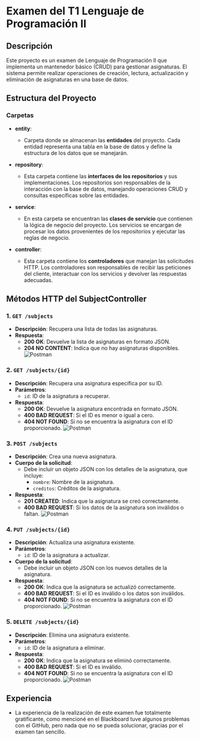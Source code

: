 # Examen del T1 Lenguaje de Programación II

## Descripción
Este proyecto es un examen de Lenguaje de Programación II que implementa un mantenedor básico (CRUD) para gestionar asignaturas. El sistema permite realizar operaciones de creación, lectura, actualización y eliminación de asignaturas en una base de datos.

## Estructura del Proyecto

### Carpetas

- **entity**:
    - Carpeta donde se almacenan las **entidades** del proyecto. Cada entidad representa una tabla en la base de datos y define la estructura de los datos que se manejarán.

- **repository**:
    - Esta carpeta contiene las **interfaces de los repositorios** y sus implementaciones. Los repositorios son responsables de la interacción con la base de datos, manejando operaciones CRUD y consultas específicas sobre las entidades.

- **service**:
    - En esta carpeta se encuentran las **clases de servicio** que contienen la lógica de negocio del proyecto. Los servicios se encargan de procesar los datos provenientes de los repositorios y ejecutar las reglas de negocio.

- **controller**:
    - Esta carpeta contiene los **controladores** que manejan las solicitudes HTTP. Los controladores son responsables de recibir las peticiones del cliente, interactuar con los servicios y devolver las respuestas adecuadas.

## Métodos HTTP del SubjectController

### 1. `GET /subjects`
- **Descripción**: Recupera una lista de todas las asignaturas.
- **Respuesta**:
    - **200 OK**: Devuelve la lista de asignaturas en formato JSON.
    - **204 NO CONTENT**: Indica que no hay asignaturas disponibles.
![Postman](img-readme/get.png)

### 2. `GET /subjects/{id}`
- **Descripción**: Recupera una asignatura específica por su ID.
- **Parámetros**:
    - `id`: ID de la asignatura a recuperar.
- **Respuesta**:
    - **200 OK**: Devuelve la asignatura encontrada en formato JSON.
    - **400 BAD REQUEST**: Si el ID es menor o igual a cero.
    - **404 NOT FOUND**: Si no se encuentra la asignatura con el ID proporcionado.
      ![Postman](img-readme/getByID.png)

### 3. `POST /subjects`
- **Descripción**: Crea una nueva asignatura.
- **Cuerpo de la solicitud**:
    - Debe incluir un objeto JSON con los detalles de la asignatura, que incluye:
        - `nombre`: Nombre de la asignatura.
        - `creditos`: Créditos de la asignatura.
- **Respuesta**:
    - **201 CREATED**: Indica que la asignatura se creó correctamente.
    - **400 BAD REQUEST**: Si los datos de la asignatura son inválidos o faltan.
      ![Postman](img-readme/post.png)
  
### 4. `PUT /subjects/{id}`
- **Descripción**: Actualiza una asignatura existente.
- **Parámetros**:
    - `id`: ID de la asignatura a actualizar.
- **Cuerpo de la solicitud**:
    - Debe incluir un objeto JSON con los nuevos detalles de la asignatura.
- **Respuesta**:
    - **200 OK**: Indica que la asignatura se actualizó correctamente.
    - **400 BAD REQUEST**: Si el ID es inválido o los datos son inválidos.
    - **404 NOT FOUND**: Si no se encuentra la asignatura con el ID proporcionado.
      ![Postman](img-readme/put.png)
  
### 5. `DELETE /subjects/{id}`
- **Descripción**: Elimina una asignatura existente.
- **Parámetros**:
    - `id`: ID de la asignatura a eliminar.
- **Respuesta**:
    - **200 OK**: Indica que la asignatura se eliminó correctamente.
    - **400 BAD REQUEST**: Si el ID es inválido.
    - **404 NOT FOUND**: Si no se encuentra la asignatura con el ID proporcionado.
      ![Postman](img-readme/delete.png)

## Experiencia
- La experiencia de la realización de este examen fue totalmente gratificante, como mencioné en el Blackboard tuve algunos problemas con el GitHub, pero nada que no se pueda solucionar, gracias por el examen tan sencillo.
